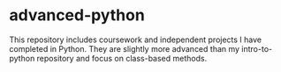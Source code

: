 # advanced-python
This repository includes coursework and independent projects I have completed in Python.
They are slightly more advanced than my intro-to-python repository and focus on class-based methods.
